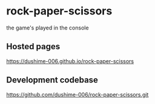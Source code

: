 # rock-paper-scissors
the game's played in the console
## Hosted pages
https://dushime-006.github.io/rock-paper-scissors
## Development codebase
https://github.com/dushime-006/rock-paper-scissors.git